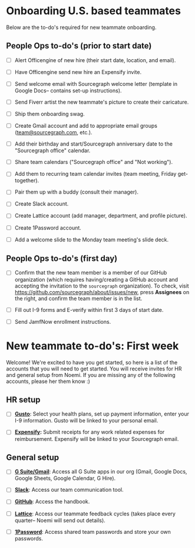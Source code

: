 # Onboarding U.S. based teammates

Below are the to-do's required for new teammate onboarding.

## People Ops to-do's (prior to start date)

- [ ] Alert Officengine of new hire (their start date, location, and email).

- [ ] Have Officengine send new hire an Expensify invite.

- [ ] Send welcome email with Sourcegraph welcome letter (template in Google Docs– contains set-up instructions).

- [ ] Send Fiverr artist the new teammate's picture to create their caricature.

- [ ] Ship them onboarding swag.

- [ ] Create Gmail account and add to appropriate email groups (team@sourcegraph.com, etc.).

- [ ] Add their birthday and start/Sourcegraph anniversary date to the "Sourcegraph office" calendar.

- [ ] Share team calendars ("Sourcegraph office" and "Not working").

- [ ] Add them to recurring team calendar invites (team meeting, Friday get-together).

- [ ] Pair them up with a buddy (consult their manager).

- [ ] Create Slack account.

- [ ] Create Lattice account (add manager, department, and profile picture).

- [ ] Create 1Password account.

- [ ] Add a welcome slide to the Monday team meeting's slide deck.

## People Ops to-do's (first day)
 - [ ] Confirm that the new team member is a member of our GitHub organization (which requires having/creating a GitHub account and accepting the invitation to the `sourcegraph` organization). To check, visit https://github.com/sourcegraph/about/issues/new, press **Assignees** on the right, and confirm the team member is in the list.

 - [ ] Fill out I-9 forms and E-verify within first 3 days of start date.

 - [ ] Send JamfNow enrollment instructions.

# New teammate to-do's: First week

Welcome! We're excited to have you get started, so here is a list of the accounts that you will need to get started. You will receive invites for HR and general setup from Noemi. If you are missing any of the following accounts, please her them know :)

## HR setup

- [ ] **[Gusto](https://gusto.com/)**: Select your health plans, set up payment information, enter your I-9 information. Gusto will be linked to your personal email.

- [ ] **[Expensify](https://www.expensify.com/signin):** Submit receipts for any work related expenses for reimbursement. Expensify will be linked to your Sourcegraph email. 


## General setup

- [ ] **[G Suite/Gmail](https://www.google.com/gmail/)**: Access all G Suite apps in our org (Gmail, Google Docs, Google Sheets, Google Calendar, G Hire).

- [ ] **[Slack](https://slack.com/)**: Access our team communication tool.

- [ ] **[GitHub](https://github.com/sourcegraph/Graphbook)**: Access the handbook.

- [ ] **[Lattice](https://sourcegraph.latticehq.com/)**: Access our teammate feedback cycles (takes place every quarter– Noemi will send out details).

- [ ] **[1Password](https://1password.com/)**: Access shared team passwords and store your own passwords.
